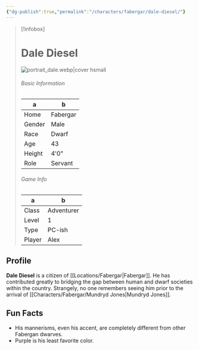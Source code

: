 ```yaml
---
{"dg-publish":true,"permalink":"/characters/fabergar/dale-diesel/"}
---
```



> [!infobox]
> # Dale Diesel
> ![portrait_dale.webp|cover hsmall](/img/user/z_Assets/portrait_dale.webp)
> ###### Basic Information
> a |  b |
> ---|---|
> Home | Fabergar |
> Gender | Male |
> Race | Dwarf |
> Age | 43 |
> Height | 4'0" |
> Role | Servant |
> ###### Game Info
> a |   b|
> ---|---|
> Class | Adventurer |
> Level | 1 |
> Type | PC-ish |
> Player | Alex |

## Profile
**Dale Diesel** is a citizen of [[Locations/Fabergar\|Fabergar]]. He has contributed greatly to bridging the gap between human and dwarf societies within the country. Strangely, no one remembers seeing him prior to the arrival of [[Characters/Fabergar/Mundryd Jones\|Mundryd Jones]].

## Fun Facts
- His mannerisms, even his accent, are completely different from other Fabergan dwarves.
- Purple is his least favorite color.

